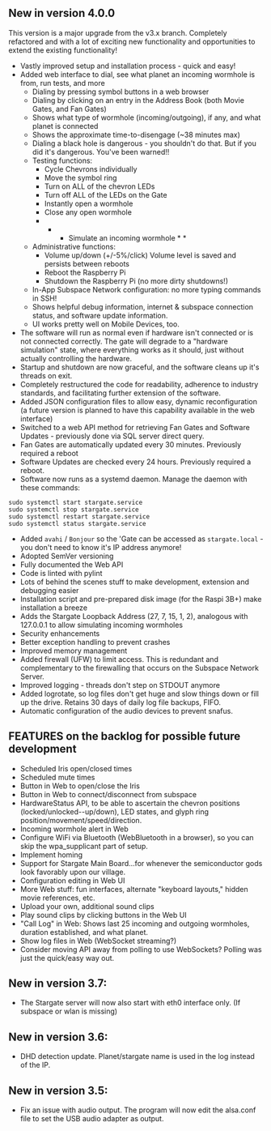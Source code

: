 ## New in version 4.0.0
This version is a major upgrade from the v3.x branch. Completely refactored and with a lot of exciting new functionality and opportunities to extend the existing functionality!

- Vastly improved setup and installation process - quick and easy!
- Added web interface to dial, see what planet an incoming wormhole is from, run tests, and more
  - Dialing by pressing symbol buttons in a web browser
  - Dialing by clicking on an entry in the Address Book (both Movie Gates, and Fan Gates)
  - Shows what type of wormhole (incoming/outgoing), if any, and what planet is connected
  - Shows the approximate time-to-disengage (~38 minutes max)
  - Dialing a black hole is dangerous - you shouldn't do that. But if you did it's dangerous. You've been warned!!
  - Testing functions:
    - Cycle Chevrons individually
    - Move the symbol ring
    - Turn on ALL of the chevron LEDs
    - Turn off ALL of the LEDs on the Gate
    - Instantly open a wormhole
    - Close any open wormhole
    - * * Simulate an incoming wormhole * *
  - Administrative functions:
    - Volume up/down (+/-5%/click) Volume level is saved and persists between reboots
    - Reboot the Raspberry Pi
    - Shutdown the Raspberry Pi (no more dirty shutdowns!)
  - In-App Subspace Network configuration: no more typing commands in SSH!
  - Shows helpful debug information, internet & subspace connection status, and software update information.
  - UI works pretty well on Mobile Devices, too.
- The software will run as normal even if hardware isn't connected or is not connected correctly. The gate will degrade to a "hardware simulation" state, where everything works as it should, just without actually controlling the hardware.
- Startup and shutdown are now graceful, and the software cleans up it's threads on exit.
- Completely restructured the code for readability, adherence to industry standards, and facilitating further extension of the software.
- Added JSON configuration files to allow easy, dynamic reconfiguration (a future version is planned to have this capability available in the web interface)
- Switched to a web API method for retrieving Fan Gates and Software Updates - previously done via SQL server direct query.
- Fan Gates are automatically updated every 30 minutes. Previously required a reboot
- Software Updates are checked every 24 hours. Previously required a reboot.
- Software now runs as a systemd daemon. Manage the daemon with these commands:
```
sudo systemctl start stargate.service
sudo systemctl stop stargate.service
sudo systemctl restart stargate.service
sudo systemctl status stargate.service
```
- Added `avahi` / `Bonjour` so the 'Gate can be accessed as `stargate.local` - you don't need to know it's IP address anymore!
- Adopted SemVer versioning
- Fully documented the Web API
- Code is linted with pylint
- Lots of behind the scenes stuff to make development, extension and debugging easier
- Installation script and pre-prepared disk image (for the Raspi 3B+) make installation a breeze
- Adds the Stargate Loopback Address (27, 7, 15, 1, 2), analogous with 127.0.0.1 to allow simulating incoming wormholes
- Security enhancements
- Better exception handling to prevent crashes
- Improved memory management
- Added firewall (UFW) to limit access. This is redundant and complementary to the firewalling that occurs on the Subspace Network Server.
- Improved logging - threads don't step on STDOUT anymore
- Added logrotate, so log files don't get huge and slow things down or fill up the drive. Retains 30 days of daily log file backups, FIFO.
- Automatic configuration of the audio devices to prevent snafus.

## FEATURES on the backlog for possible future development
  - Scheduled Iris open/closed times
  - Scheduled mute times
  - Button in Web to open/close the Iris
  - Button in Web to connect/disconnect from subspace
  - HardwareStatus API, to be able to ascertain the chevron positions (locked/unlocked--up/down), LED states, and glyph ring position/movement/speed/direction.
  - Incoming wormhole alert in Web
  - Configure WiFi via Bluetooth (WebBluetooth in a browser), so you can skip the wpa_supplicant part of setup.
  - Implement homing
  - Support for Stargate Main Board...for whenever the semiconductor gods look favorably upon our village.
  - Configuration editing in Web UI
  - More Web stuff: fun interfaces, alternate "keyboard layouts," hidden movie references, etc.
  - Upload your own, additional sound clips
  - Play sound clips by clicking buttons in the Web UI
  - "Call Log" in Web: Shows last 25 incoming and outgoing wormholes, duration established, and what planet.
  - Show log files in Web (WebSocket streaming?)
  - Consider moving API away from polling to use WebSockets? Polling was just the quick/easy way out.


## New in version 3.7:
- The Stargate server will now also start with eth0 interface only. (If subspace or wlan is missing)

## New in version 3.6:
- DHD detection update. Planet/stargate name is used in the log instead of the IP.

## New in version 3.5:
- Fix an issue with audio output. The program will now edit the alsa.conf file to set the USB audio adapter as output.
